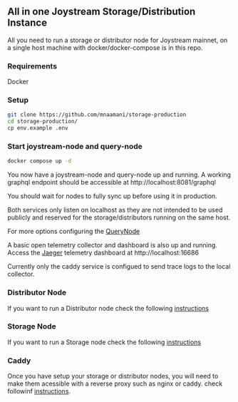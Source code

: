 ## All in one Joystream Storage/Distribution Instance

All you need to run a storage or distributor node for Joystream mainnet, on a single host machine with docker/docker-compose is in this repo.

### Requirements

Docker

### Setup

```sh
git clone https://github.com/mnaamani/storage-production
cd storage-production/
cp env.example .env
```

### Start joystream-node and query-node

```sh
docker compose up -d
```

You now have a joystream-node and query-node up and running.
A working graphql endpoint should be accessible at http://localhost:8081/graphql

You should wait for nodes to fully sync up before using it in production.

Both services only listen on localhost as they are not intended to be used publicly and reserved for the storage/distributors running on the same host.

For more options configuring the [QueryNode](QUERYNODE.md)

A basic open telemetry collector and dashboard is also up and running.
Access the [Jaeger](https://www.jaegertracing.io/) telemetry dashboard at http://localhost:16686

Currently only the caddy service is configued to send trace logs to the local collector.

### Distributor Node
If you want to run a Distributor node check the following [instructions](DISTRIBUTOR.md)

### Storage Node
If you want to run a Storage node check the following [instructions](STORAGE.md)

### Caddy
Once you have setup your storage or distributor nodes, you will need to make them acessible with a reverse proxy such as nginx or caddy. check followinf [instructions](caddy/README.md).
